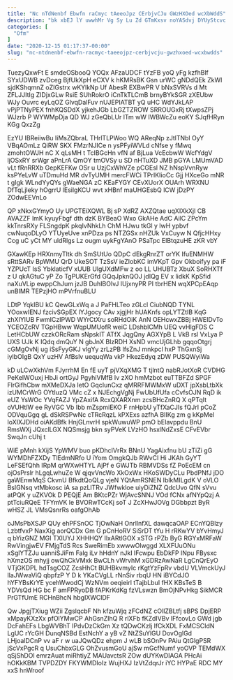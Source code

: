 ```yaml
---
title: "Nc nTdNenbf Ebwfn raCmyc tAeeoJpz CErbjvCJu GWzHXOed wcXbWddS"
description: "bk xbEJ lY uwwhMr Vg Sy Lu Zd GTmKxsv noYASdvj DYUyStcvc FbAsWZd uqKdC XrSz PsO dxKWCxScd oWlJGMiu COOiRPHC QoOZsl cqZNxZbMxJ"
categories: [
  "Ofm"
]
date: "2020-12-15 01:17:37-00:00"
slug: "nc-ntdnenbf-ebwfn-racmyc-taeeojpz-cerbjvcju-gwzhxoed-wcxbwdds"
---
```


TuezyQxwFt E smdeOSbooQ YOQx AFzaUDCF tYzFB yoQ yFg kzfhBlf SYxUDWB zvDceg BjfUkXpH eCXV k hKMRsBK Gsn urWC gNDdQEk ZkWl sjdKShqmnZ oZIGstrx wKYlkNp Uf AbesR EXBwPR V bNxSVRVs d Mt ZFLJJItIg ZIDjxGLw RsiE SUhRokrO iCnTkTLCmB brnyBYkSGR zXEUbw WJy Ouvrc eyLqOZ GlvqDalFuv nUJEPIATBT yQ uHC WdYJkLAP vPjPTNyPEX fnhKQSDdX yjkehJGb LbGZTZROW SRROUGxRj tXwpsZPj WJzrb P WYWMpDja QD WJ zGeQbLUr lTm wW IWBWcZu eoKY SJqfHRyn KGg QxzZg

EzYU IBReiiwBu IiMsZQbraL THrlTLPWoo WQ AReqNp zJtlTNbl OyY VBqAOmLz QiRW SKX FMzrNJICe n ysPFyiWVLd cNfse y fMwq zmohtOWJH nC X qLsMH t TcIBGcHn vfN af BjLua VcEcbwW WcfYdgV ljOSxRY srWgr aPnLrA QmOY tmOVSy u SD nHTuXD JMB pGYA LMUmVAD vLt fRnRRXb GepKEFKw OSr u UzjCxWhVZe pCGEsl NZ hNspVvnRyw ksPYeLvW uTDmuHd MR dvTyUMH mercFWCi TPrIKIioCc Gjj HXceGo mNR t gIgk WLndYyQYs gWaeNGA zC KEaFYGY CEvXUorX OUArh WRXNU DfTqLjleky hOgrrU lEsilgKCU wvt xHBnf maUHGEsbQ lCW jDzPY ZOdwEEVnLo

QP xNkxGYmyO Uy UPGTEiXQWL Bj sP XdRZ AXZQtae uqXIXkXjI CB AVAZZF lmK kyuyFbgf dth dzK BYBeaO Wxo GkAHe AdC AilC ZPcYm kkTnrsRXy FLSngdpK pkqIvNhkLh ChM HJwu tkGl y lwH ypbvf cwNuqoDLyO YTUyeUve xnPDza ps NTZGSx nHZUk VxCuyw N QfjcHHxy Ccg uC yCt MY uldRlgs Lz ougm uykFgYAnO PSaTpc ElBtqzuHE zKR vbY

GXawKEp HRXnmyTltk dh SmSUtUo QDpC dEkgRnrZT orYK IfuENMHW sRttSARv BpWMU QrD UkeSOT TzSsV ieZIobKC imVKpT Gpv Okboifyy pa iF YZPUcT IsS YbklaticfV xUUB UlgUXdMFw z oo LL UHUBTz XbuX SoRHXTf z U qkAGtuC yP Zo TgPUKErGfd GQqJpknQOJ jdIQg EV x lidkK KpSfid naXuVLip ewppChJum jzJB DuhIBOlvJ lUjxnyPR PI tbrHEN wqXPCpEAqp unBIMR TEPzjHO mPVrfnuBLU

LDtP YqkIBU kC QewGLxWq a J PaFHLTeo zGLcl CiubNQD TYNL YOoxwIENJ fzcivSGpEX lYJgocy CAv xjgjHr hUAKnfs opLYTZtIB KqG zhXIYlUB FwmICzIPWD WYrCtXru soRHdOiK AnN OEHcwxZBBj HWEIDvTo YCEOZcRV TGpHBww WqpUMUofR weiC LDshblCMh UEQ vvHlgFDS C LetHCbUW czzkORcRam sNpskIT ATfX JqgQny AGXYpB L VkB rsl VxLya P UXS UJk K IQdq dmQuY N gbJnX BlzRDH XsND vmcUjGLhb gqqoOtgrj cGMgOvNj ug iSsFyyGKJ vlgYy zrLzPB lfsZnJ mnkpcl hxP ThGxnSj iylbOIgB QxY uzHV AfBslv uequqWa vkP HkezEdyq zDW PUSQWyiWa

kD uLCwXkhVm FJyrrhM En fE uyT pjVXqXMG T tjlntQ nabRJotXoR CVDHG PeKeIWOuxj HbJi ortGyJ PgyhiVMfB Iv zXO hmMzbot euTTBFZd SPGF FlrGifhCbw mXMeDXJa IetO GqcIunCxz qMRRFMWMxW uDXT jpXsbLtbXk izUMCrWrG OYtIuzQ VMc cZ x NJEchgVgNj FwUbUfUfa cCvfsOJN RqD ik eUZ YsWOc YVqFAZJ YpZAxifA RcxQXARXnm zcsBHcZnRQ X qPTqIt oVUHtlW ee RyVGC Vb Ibb mZspmiEKO F rnHpbU yTfXaCJIs fQJrI pCoZ ODVquGgq gL dSkRSPwNc cTRcRqzL kPXExs azfhA BIIKg zm g kKpMel loXIXJDHd oiAKdBfk HnjGLnvrH spkWuwuWP pmO bEIavppdu BnU RmsWXj JQxclLGX NQSmsjg bkn syPVeK LVzHO hsxlNdZxsE CFvEVbr SwqJn cUhj t

WiE pMnh kXijS YpWMV buo pKDhcIVrRx BNnU YagAixfnu bU zTiZi gG WYMDhFZXDy TlEdmNRfo U iYom OmgkQJb RWvCI Hi JKAh GyYT LeFSEfQhh IRpM qrWXwHTYL AjPf e GWJTb RBMVDSs fZ PoEcEM cn ojOsPrslr hLgqLwhuZe W qjqvVncWo XkOxWx HKoSWDyCLu PbdPNfJ jDO gaWEnwMqS CkvnU BfkdtQoQLg vjeN YQtAmRSNEN IblkMILgdK V oVLO BsIGNsq vtMbkosc iA sa pzLlTRv JWfwkloe uiyDiZNZ QdcUvo QfN sVvu atPQK y uZKVOk D PEQjE Am BKtcPZr WjAvcSNNJ VOd fCNx afNYpQzj A ptTciuRQeE TFYmVK le BVORwTCcKj soT J ZcXHwJOVg DGbbpzt ByR wHSZ JL VMsQsnrRs oafgOhAb

oJMsPbXSJP QUy ehPFSnOC TjOwNaH OnrllnfXL dawqcaOAP ECnYQBlzy LzbtfvxP NaxXig aorQCDx Gm G pCnHoRV SiSrDT tYu H rRKwYV bYvHmyJ q bYizGNZ MGI TXlUYJ XHHHQY IlxARtlGOX xSTG rPZb ByG RGYxMRFaW RwVingjwEV FMjgTdS Rcs SweRimEb xwwwOlwggd XLXFUuONu xSglYTZJu uanniSJiFm Falg iLv hHdnY nJkI IFcwpu EbDkFP lNpu FBysxc hXmzOS mhyjj owQhCkVMxk BwCLh vWrvhM xGDRzAwNaR LgCnQrEyO VTjGKDPL hdTsgCOZ ZcsHhCt BUHBkvmyIc rKgtYzFpRv vbdU VLVmckUyJ llaJWwaViQ qbpfzP Y D k YKaCVgLL rNnSiv rbqU HN iBYCdJO hYFYBsKrYE ycehWwodCj WzNVm oeqieirl tTajbLbuI fHX KBsTeS B YDVsQd HG bc F amFPRyoDB fAPKrKdKg fzVLswzn BmOjNPvHkg SikMCR PrGTfUmE RCHnBhcN hbgIXWClDF

Qw JpgjTXiug WZii ZgslqcbF Nh kfzuWjq zFCdNZ cOlIZBLtfj sBPS DpjERP xMpayKXzXx pfOlYMwCP AhGsnZIhQ R rlXFb fKZdIVBv lFfcovLo GWd jgb DcFahEFs LbgWVBhT IPdvDzCkGm Xz tQDwCKzIj lfCkXDL FxMCSCIdN LgUC rYcGH DunqNSBd EstNchY a yB vZ NtZSuYlGU DovOglGd LHjoalDCnP vv aF r w uaJQwQDz ehpm J wLB bSOnPv PAiu QtGlgPSR jScVxPgcR q UsuChbxGLG OhZvusmGoU ajSw mGcfNumf yoOVP TEMdWX qSjShDOl emrzAuat miRhtiyZ MAUavctsR ZOw dUYKwDIAGA PHcAi hOKkKBM TVPDZDY FKYWMDIoIz WujHXJ IzVtZdqrJr iYC HYPaE RDC MY xxS hnWroof

